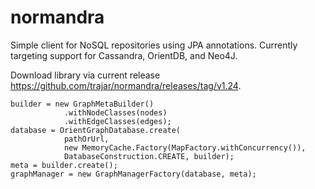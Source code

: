 normandra
=========

Simple client for NoSQL repositories using JPA annotations.  Currently targeting support for Cassandra, OrientDB, and Neo4J.

Download library via current release https://github.com/trajar/normandra/releases/tag/v1.24.

```
builder = new GraphMetaBuilder()
            .withNodeClasses(nodes)
            .withEdgeClasses(edges);
database = OrientGraphDatabase.create(
            pathOrUrl, 
            new MemoryCache.Factory(MapFactory.withConcurrency()),
            DatabaseConstruction.CREATE, builder);
meta = builder.create();
graphManager = new GraphManagerFactory(database, meta);            
```
